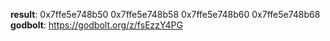 **result**:
0x7ffe5e748b50 0x7ffe5e748b58 0x7ffe5e748b60 0x7ffe5e748b68 
**godbolt**: https://godbolt.org/z/fsEzzY4PG
